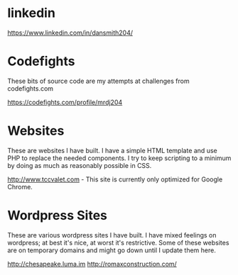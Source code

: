 # linkedin
https://www.linkedin.com/in/dansmith204/

# Codefights
These bits of source code are my attempts at challenges from codefights.com

https://codefights.com/profile/mrdj204

# Websites
These are websites I have built. I have a simple HTML template and use PHP to replace the needed components. I try to keep scripting to a minimum by doing as much as reasonably possible in CSS.

http://www.tccvalet.com - This site is currently only optimized for Google Chrome.

# Wordpress Sites
These are various wordpress sites I have built. I have mixed feelings on wordpress; at best it's nice, at worst it's restrictive. Some of these websites are on temporary domains and might go down until I update them here.

http://chesapeake.luma.im
http://romaxconstruction.com/
